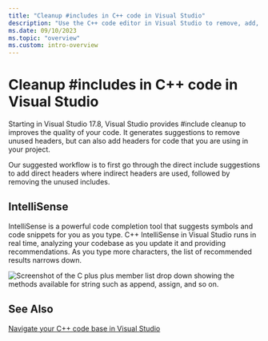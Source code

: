 ```yaml
---
title: "Cleanup #includes in C++ code in Visual Studio"
description: "Use the C++ code editor in Visual Studio to remove, add, and transitively add the includes needed in your project."
ms.date: 09/10/2023
ms.topic: "overview"
ms.custom: intro-overview
---
```

# Cleanup #includes in C++ code in Visual Studio

Starting in Visual Studio 17.8, Visual Studio provides #include cleanup to improves the quality of your code. It generates suggestions to remove unused headers, but can also add headers for code that you are using in your project.



 Our suggested workflow is to first go through the direct include suggestions to add direct headers where indirect headers are used, followed by removing the unused includes.

## IntelliSense

IntelliSense is a powerful code completion tool that suggests symbols and code snippets for you as you type. C++ IntelliSense in Visual Studio runs in real time, analyzing your codebase as you update it and providing recommendations. As you type more characters, the list of recommended results narrows down.

![Screenshot of the C plus plus member list drop down showing the methods available for string such as append, assign, and so on.](../ide/media/cpp-statement-completion.png)

## See Also

[Navigate your C++ code base in Visual Studio](navigate-code-cpp.md)